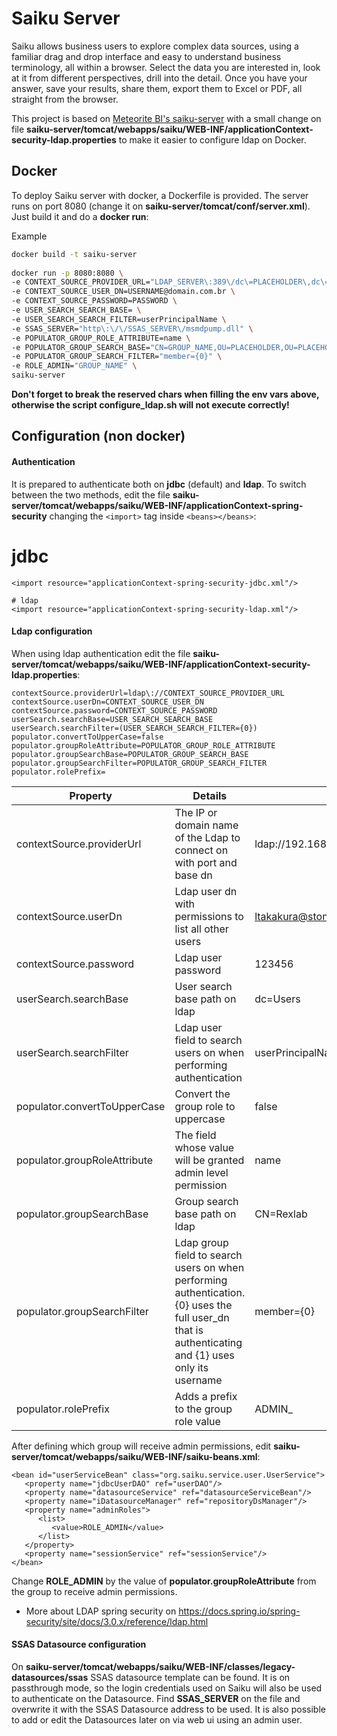 
# Saiku Server  
  
Saiku allows business users to explore complex data sources, using a familiar drag and drop interface and easy to understand business terminology, all within a browser. Select the data you are interested in, look at it from different perspectives, drill into the detail. Once you have your answer, save your results, share them, export them to Excel or PDF, all straight from the browser. 

This project is based on [Meteorite BI's saiku-server](https://github.com/OSBI/saiku/tree/development/saiku-server) with a small change on file **saiku-server/tomcat/webapps/saiku/WEB-INF/applicationContext-security-ldap.properties** to make it easier to configure ldap on Docker.

## Docker  
  To deploy Saiku server with docker, a Dockerfile is provided. The server runs on port 8080 (change it on **saiku-server/tomcat/conf/server.xml**).  
  Just build it and do a **docker run**:  
  
Example  
```bash  
docker build -t saiku-server  
  
docker run -p 8080:8080 \  
-e CONTEXT_SOURCE_PROVIDER_URL="LDAP_SERVER\:389\/dc\=PLACEHOLDER\,dc\=PLACEHOLDER" \  
-e CONTEXT_SOURCE_USER_DN=USERNAME@domain.com.br \  
-e CONTEXT_SOURCE_PASSWORD=PASSWORD \  
-e USER_SEARCH_SEARCH_BASE= \  
-e USER_SEARCH_SEARCH_FILTER=userPrincipalName \  
-e SSAS_SERVER="http\:\/\/SSAS_SERVER\/msmdpump.dll" \  
-e POPULATOR_GROUP_ROLE_ATTRIBUTE=name \  
-e POPULATOR_GROUP_SEARCH_BASE="CN=GROUP_NAME,OU=PLACEHOLDER,OU=PLACEHOLDER" \  
-e POPULATOR_GROUP_SEARCH_FILTER="member={0}" \  
-e ROLE_ADMIN="GROUP_NAME" \  
saiku-server  
```  
  
**Don't forget to break the reserved chars when filling the env vars above, otherwise the script configure_ldap.sh will not execute correctly!**

## Configuration (non docker)  
  
#### Authentication
It is prepared to authenticate both on **jdbc** (default) and **ldap**. To switch between the two methods, edit the file **saiku-server/tomcat/webapps/saiku/WEB-INF/applicationContext-spring-security** changing the `<import>` tag inside `<beans></beans>`:  
  
   # jdbc  
    <import resource="applicationContext-spring-security-jdbc.xml"/>  
  
    # ldap  
    <import resource="applicationContext-spring-security-ldap.xml"/>  
  
 #### Ldap configuration  
 When using ldap authentication edit the file **saiku-server/tomcat/webapps/saiku/WEB-INF/applicationContext-security-ldap.properties**:  
  
    contextSource.providerUrl=ldap\://CONTEXT_SOURCE_PROVIDER_URL  
    contextSource.userDn=CONTEXT_SOURCE_USER_DN  
    contextSource.password=CONTEXT_SOURCE_PASSWORD  
    userSearch.searchBase=USER_SEARCH_SEARCH_BASE  
    userSearch.searchFilter=(USER_SEARCH_SEARCH_FILTER={0})  
    populator.convertToUpperCase=false  
    populator.groupRoleAttribute=POPULATOR_GROUP_ROLE_ATTRIBUTE  
    populator.groupSearchBase=POPULATOR_GROUP_SEARCH_BASE  
    populator.groupSearchFilter=POPULATOR_GROUP_SEARCH_FILTER  
    populator.rolePrefix=  
  
|Property  | Details | Example  
|--|--|--|  
| contextSource.providerUrl | The IP or domain name of the Ldap to connect on with port and base dn | ldap\://192.168.0.0\:389/dc=stone,dc=local  
| contextSource.userDn | Ldap user dn with permissions to list all other users | ltakakura@stone.com.br  
| contextSource.password | Ldap user password | 123456  
| userSearch.searchBase | User search base path on ldap | dc=Users  
| userSearch.searchFilter | Ldap user field to search users on when performing authentication | userPrincipalName,  
| populator.convertToUpperCase | Convert the group role to uppercase | false  
| populator.groupRoleAttribute | The field whose value will be granted admin level permission | name  
| populator.groupSearchBase | Group search base path on ldap | CN=Rexlab | Stone,OU=Groups,OU=Risk,OU=SP  
| populator.groupSearchFilter | Ldap group field to search users on when performing authentication. {0} uses the full user_dn that is authenticating and {1} uses only its username | member={0}  
| populator.rolePrefix | Adds a prefix to the group role value | ADMIN_  
  
After defining which group will receive admin permissions, edit **saiku-server/tomcat/webapps/saiku/WEB-INF/saiku-beans.xml**:  
  
    <bean id="userServiceBean" class="org.saiku.service.user.UserService">  
       <property name="jdbcUserDAO" ref="userDAO"/>  
       <property name="datasourceService" ref="datasourceServiceBean"/>  
       <property name="iDatasourceManager" ref="repositoryDsManager"/>  
       <property name="adminRoles">  
          <list>  
             <value>ROLE_ADMIN</value>  
          </list>  
       </property>  
       <property name="sessionService" ref="sessionService"/>  
    </bean>  
Change **ROLE_ADMIN** by the value of **populator.groupRoleAttribute** from the group to receive admin permissions.  
  
* More about LDAP spring security on https://docs.spring.io/spring-security/site/docs/3.0.x/reference/ldap.html  
  
 #### SSAS Datasource configuration  
 On **saiku-server/tomcat/webapps/saiku/WEB-INF/classes/legacy-datasources/ssas** SSAS datasource template can be found. It is on passthrough mode, so the login credentials used on Saiku will also be used to authenticate on the Datasource. Find **SSAS_SERVER** on the file and overwrite it with the SSAS Datasource address to be used. It is also possible to add or edit the Datasources later on via web ui using an admin user.
